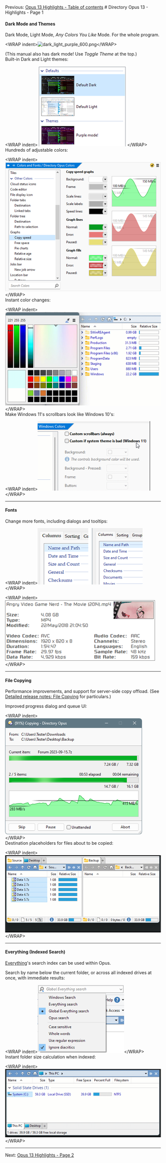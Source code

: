 Previous: [Opus 13 Highlights - Table of contents](/Manual/release_history/opus13/RAEDME.md) # Directory Opus 13 - Highlights - Page 1

#### Dark Mode and Themes

Dark Mode, Light Mode, *Any Colors You Like* Mode. For the whole program.

\<WRAP indent\><img src="/popup&gt;/media/13/dark_light_purple.png" data-query="?" alt="dark_light_purple_600.png" />\</WRAP\>

(This manual also has dark mode! Use *Toggle Theme* at the top.)  
Built-in Dark and Light themes:

\<WRAP indent\>![](/Manual/images/release_history/def_themes.png)\</WRAP\>  
Hundreds of adjustable colors:

\<WRAP indent\>![](/Manual/images/release_history/color_prefs.png)\</WRAP\>  
Instant color changes:

\<WRAP indent\>![](/Manual/images/release_history/colorchanges.gif)\</WRAP\>  
Make Windows 11's scrollbars look like Windows 10's:

\<WRAP indent\>![](/Manual/images/release_history/win11scrollbars.gif)\</WRAP\>  

------------------------------------------------------------------------

#### Fonts

Change more fonts, including dialogs and tooltips:

\<WRAP indent\>![](/Manual/images/release_history/dialog_font.png)\</WRAP\>

\<WRAP indent\>![](/Manual/images/release_history/video_infotip_rusqu.png)\</WRAP\>  

------------------------------------------------------------------------

#### File Copying

Performance improvements, and support for server-side copy offload. (See [Detailed release notes: File Copying](/Manual/release_history/opus13_detailed/file_copying.md) for particulars.)

Improved progress dialog and queue UI:

\<WRAP indent\>![](/Manual/images/release_history/filecopy.png)\</WRAP\>  
Destination placeholders for files about to be copied:

\<WRAP indent\>![](/Manual/images/release_history/copyghost.gif)\</WRAP\>  

------------------------------------------------------------------------

#### Everything (Indexed Search)

[Everything](https://www.voidtools.com/)'s search index can be used within Opus.

Search by name below the current folder, or across all indexed drives at once, with immediate results:

\<WRAP indent\>![](/Manual/images/release_history/everything_globalsearch.png)\</WRAP\>  
Instant folder size calculation when indexed:

\<WRAP indent\>![](/Manual/images/release_history/everything_foldersizes.gif)\</WRAP\>  

------------------------------------------------------------------------

Next: [Opus 13 Highlights - Page 2](/Manual/release_history/opus13/page2.md)
